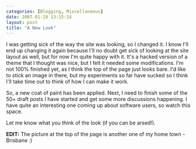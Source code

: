 ```yaml
---
categories: [Blogging, Miscellaneous]
date: 2007-01-28 13:15:14
layout: post
title: "A New Look"
---
```

I was getting sick of the way the site was looking, so I changed it. I know I'll end up changing it again because I'll no doubt get sick of looking at the site layout as well, but for now I'm quite happy with it. It's a hacked version of a theme that I thought was nice, but I felt it needed some modifications. I'm not 100% finished yet, as I think the top of the page just looks bare. I'd like to stick an image in there, but my experiments so far have sucked so I think I'll take time out to think of how I can make it work.

So, a new coat of paint has been applied.  Next, I need to finish some of the 50+ draft posts I have started and get some more discussions happening. I have quite an interesting one coming up about software users, so watch this space.

Let me know what you think of the look (if you can be arsed!).

<strong>EDIT:</strong> The picture at the top of the page is another one of my home town - Brisbane :)
